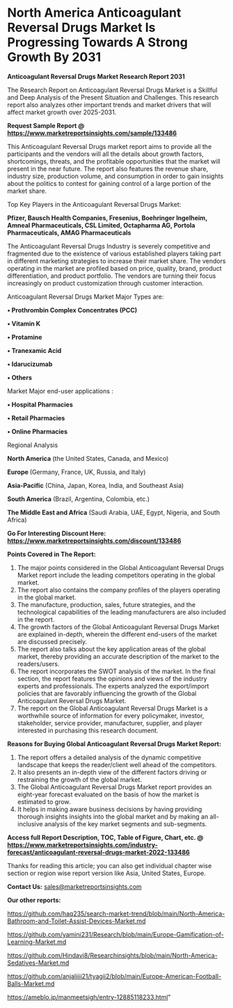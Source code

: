 # North America Anticoagulant Reversal Drugs Market Is Progressing Towards A Strong Growth By 2031

<strong>Anticoagulant Reversal Drugs Market Research Report 2031</strong>

The Research Report on Anticoagulant Reversal Drugs Market is a Skillful and Deep Analysis of the Present Situation and Challenges. This research report also analyzes other important trends and market drivers that will affect market growth over 2025-2031.

<strong>Request Sample Report @ <a href=https://www.marketreportsinsights.com/sample/133486>https://www.marketreportsinsights.com/sample/133486</a></strong>

This Anticoagulant Reversal Drugs market report aims to provide all the participants and the vendors will all the details about growth factors, shortcomings, threats, and the profitable opportunities that the market will present in the near future. The report also features the revenue share, industry size, production volume, and consumption in order to gain insights about the politics to contest for gaining control of a large portion of the market share.

Top Key Players in the Anticoagulant Reversal Drugs Market:

<strong>Pfizer, Bausch Health Companies, Fresenius, Boehringer Ingelheim, Amneal Pharmaceuticals, CSL Limited, Octapharma AG, Portola Pharmaceuticals, AMAG Pharmaceuticals</strong>

The Anticoagulant Reversal Drugs Industry is severely competitive and fragmented due to the existence of various established players taking part in different marketing strategies to increase their market share. The vendors operating in the market are profiled based on price, quality, brand, product differentiation, and product portfolio. The vendors are turning their focus increasingly on product customization through customer interaction.

Anticoagulant Reversal Drugs Market Major Types are:

<strong>• Prothrombin Complex Concentrates (PCC)

• Vitamin K

• Protamine

• Tranexamic Acid

• Idarucizumab

• Others</strong>

Market Major end-user applications :

<strong>• Hospital Pharmacies

• Retail Pharmacies

• Online Pharmacies</strong>

Regional Analysis

</u><strong><b>North America</b></strong> (the United States, Canada, and Mexico)

<strong><b>Europe </b></strong>(Germany, France, UK, Russia, and Italy)

<strong><b>Asia-Pacific</b></strong> (China, Japan, Korea, India, and Southeast Asia)

<strong><b>South America</b></strong> (Brazil, Argentina, Colombia, etc.)

<strong><b>The Middle East and Africa</b></strong> (Saudi Arabia, UAE, Egypt, Nigeria, and South Africa)

<strong>Go For Interesting Discount Here: <a href=https://www.marketreportsinsights.com/discount/133486>https://www.marketreportsinsights.com/discount/133486</a></strong>

<strong>Points Covered in The Report:</strong>
<ol>
  <li>The major points considered in the Global Anticoagulant Reversal Drugs Market report include the leading competitors operating in the global market.</li>
  <li>The report also contains the company profiles of the players operating in the global market.</li>
  <li>The manufacture, production, sales, future strategies, and the technological capabilities of the leading manufacturers are also included in the report.</li>
  <li>The growth factors of the Global Anticoagulant Reversal Drugs Market are explained in-depth, wherein the different end-users of the market are discussed precisely.</li>
  <li>The report also talks about the key application areas of the global market, thereby providing an accurate description of the market to the readers/users.</li>
  <li>The report incorporates the SWOT analysis of the market. In the final section, the report features the opinions and views of the industry experts and professionals. The experts analyzed the export/import policies that are favorably influencing the growth of the Global Anticoagulant Reversal Drugs Market.</li>
  <li>The report on the Global Anticoagulant Reversal Drugs Market is a worthwhile source of information for every policymaker, investor, stakeholder, service provider, manufacturer, supplier, and player interested in purchasing this research document.</li>
</ol>
<strong>Reasons for Buying Global Anticoagulant Reversal Drugs Market Report:</strong>

<ol>
  <li>The report offers a detailed analysis of the dynamic competitive landscape that keeps the reader/client well ahead of the competitors.</li>
  <li>It also presents an in-depth view of the different factors driving or restraining the growth of the global market.</li>
  <li>The Global Anticoagulant Reversal Drugs Market report provides an eight-year forecast evaluated on the basis of how the market is estimated to grow.</li>
  <li>It helps in making aware business decisions by having providing thorough insights insights into the global market and by making an all-inclusive analysis of the key market segments and sub-segments.</li>
</ol>
<strong>Access full Report Description, TOC, Table of Figure, Chart, etc. @ <a href=https://www.marketreportsinsights.com/industry-forecast/anticoagulant-reversal-drugs-market-2022-133486>https://www.marketreportsinsights.com/industry-forecast/anticoagulant-reversal-drugs-market-2022-133486</a></strong>


Thanks for reading this article; you can also get individual chapter wise section or region wise report version like Asia, United States, Europe.

<strong>Contact Us:</strong>
sales@marketreportsinsights.com

<strong>Our other reports:</strong>

<a href=https://github.com/haq235/search-market-trend/blob/main/North-America-Bathroom-and-Toilet-Assist-Devices-Market.md>https://github.com/haq235/search-market-trend/blob/main/North-America-Bathroom-and-Toilet-Assist-Devices-Market.md</a>

<a href=https://github.com/yamini231/Research/blob/main/Europe-Gamification-of-Learning-Market.md>https://github.com/yamini231/Research/blob/main/Europe-Gamification-of-Learning-Market.md</a>

<a href=https://github.com/Hindavi8/Researchinsights/blob/main/North-America-Sedatives-Market.md>https://github.com/Hindavi8/Researchinsights/blob/main/North-America-Sedatives-Market.md</a>

<a href=https://github.com/anjaliiii21/tyagii2/blob/main/Europe-American-Football-Balls-Market.md>https://github.com/anjaliiii21/tyagii2/blob/main/Europe-American-Football-Balls-Market.md</a>

<a href=https://ameblo.jp/manmeetsigh/entry-12885118233.html>https://ameblo.jp/manmeetsigh/entry-12885118233.html</a>"
